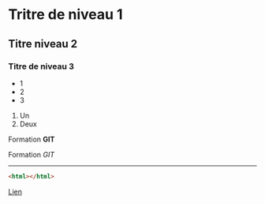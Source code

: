 # Tritre de niveau 1
## Titre niveau 2
### Titre de niveau 3

+ 1
+ 2
+ 3

1. Un 
2. Deux

Formation **GIT**

Formation *GIT*

---
```html
<html></html>
```
[Lien](http://google.fr)
